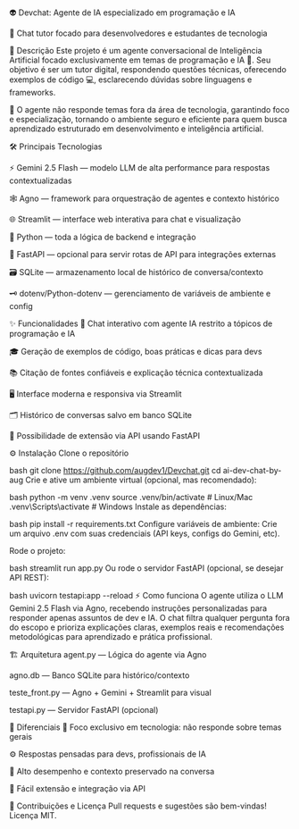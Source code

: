 👽 Devchat: Agente de IA especializado em programação e IA

💬 Chat tutor focado para desenvolvedores e estudantes de tecnologia

📝 Descrição
Este projeto é um agente conversacional de Inteligência Artificial focado exclusivamente em temas de programação e IA 🤖.
Seu objetivo é ser um tutor digital, respondendo questões técnicas, oferecendo exemplos de código 💻, esclarecendo dúvidas sobre linguagens e frameworks.

🚫 O agente não responde temas fora da área de tecnologia, garantindo foco e especialização, tornando o ambiente seguro e eficiente para quem busca aprendizado estruturado em desenvolvimento e inteligência artificial.

🛠️ Principais Tecnologias

⚡ Gemini 2.5 Flash — modelo LLM de alta performance para respostas contextualizadas

🕸️ Agno — framework para orquestração de agentes e contexto histórico

🌐 Streamlit — interface web interativa para chat e visualização

🐍 Python — toda a lógica de backend e integração

🚀 FastAPI — opcional para servir rotas de API para integrações externas

🗃️ SQLite — armazenamento local de histórico de conversa/contexto

🗝️ dotenv/Python-dotenv — gerenciamento de variáveis de ambiente e config

✨ Funcionalidades
💬 Chat interativo com agente IA restrito a tópicos de programação e IA

🎓 Geração de exemplos de código, boas práticas e dicas para devs

📚 Citação de fontes confiáveis e explicação técnica contextualizada

🖥️ Interface moderna e responsiva via Streamlit

🗂️ Histórico de conversas salvo em banco SQLite

🚀 Possibilidade de extensão via API usando FastAPI

⚙️ Instalação
Clone o repositório

bash
git clone https://github.com/augdev1/Devchat.git
cd ai-dev-chat-by-aug
Crie e ative um ambiente virtual (opcional, mas recomendado):

bash
python -m venv .venv
source .venv/bin/activate  # Linux/Mac
.venv\Scripts\activate     # Windows
Instale as dependências:

bash
pip install -r requirements.txt
Configure variáveis de ambiente:
Crie um arquivo .env com suas credenciais (API keys, configs do Gemini, etc).

Rode o projeto:

bash
streamlit run app.py
Ou rode o servidor FastAPI (opcional, se desejar API REST):

bash
uvicorn testapi:app --reload
⚡ Como funciona
O agente utiliza o LLM Gemini 2.5 Flash via Agno, recebendo instruções personalizadas para responder apenas assuntos de dev e IA.
O chat filtra qualquer pergunta fora do escopo e prioriza explicações claras, exemplos reais e recomendações metodológicas para aprendizado e prática profissional.

🏗️ Arquitetura
agent.py — Lógica do agente via Agno

agno.db — Banco SQLite para histórico/contexto

teste_front.py — Agno + Gemini + Streamlit para visual

testapi.py — Servidor FastAPI (opcional)

🚩 Diferenciais
🎯 Foco exclusivo em tecnologia: não responde sobre temas gerais

⚙️ Respostas pensadas para devs, profissionais de IA

🚀 Alto desempenho e contexto preservado na conversa

🔌 Fácil extensão e integração via API

🤝 Contribuições e Licença
Pull requests e sugestões são bem-vindas!
Licença MIT.
